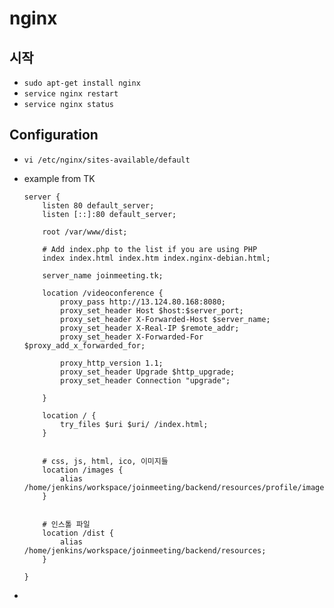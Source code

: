 # nginx

## 시작

* `sudo apt-get install nginx`
* `service nginx restart`
* `service nginx status`

## Configuration

* `vi /etc/nginx/sites-available/default`

* example from TK

  ```
  server {
      listen 80 default_server;
      listen [::]:80 default_server;
  
      root /var/www/dist;
  
      # Add index.php to the list if you are using PHP
      index index.html index.htm index.nginx-debian.html;
  
      server_name joinmeeting.tk;
  
      location /videoconference {
          proxy_pass http://13.124.80.168:8080;
          proxy_set_header Host $host:$server_port;
          proxy_set_header X-Forwarded-Host $server_name;
          proxy_set_header X-Real-IP $remote_addr;
          proxy_set_header X-Forwarded-For $proxy_add_x_forwarded_for;
  
          proxy_http_version 1.1;
          proxy_set_header Upgrade $http_upgrade;
          proxy_set_header Connection "upgrade";
  
      }
  
      location / {
          try_files $uri $uri/ /index.html;
      }
  
  
      # css, js, html, ico, 이미지들
      location /images {
          alias /home/jenkins/workspace/joinmeeting/backend/resources/profile/image;
      }
  
  
      # 인스톨 파일
      location /dist {
          alias /home/jenkins/workspace/joinmeeting/backend/resources;
      }
  
  }
  ```

* 